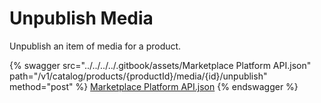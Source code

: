 # Unpublish Media

Unpublish an item of media for a product.

{% swagger src="../../../../.gitbook/assets/Marketplace Platform API.json" path="/v1/catalog/products/{productId}/media/{id}/unpublish" method="post" %}
[Marketplace Platform API.json](<../../../../.gitbook/assets/Marketplace Platform API.json>)
{% endswagger %}
